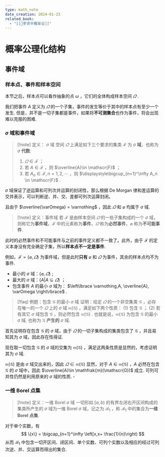 ```yaml
---
type: math_note
date_creation: 2024-01-23
related_book:
  - "[[📕李贤平概率论]]"
---
```

# 概率公理化结构
## 事件域
### 样本点、事件和样本空间
本节之后，样本点可以看作抽象的点 $\omega$ ，它们的全体构成样本空间 $\varOmega$ .

我们把事件 $A$ 定义为 $\varOmega$ 的一个子集，事件的发生等价于其中的样本点有至少一个发生. 但是，并不是一切子集都是事件，如果将**不可测集合**也作为事件，将会出现难以克服的困难.

### $\sigma$ 域和事件域

>[!note] 定义： $\sigma$ 域
> 空间 $\varOmega$ 上满足如下三个要求的集类 $\mathscr{F}$ 为 $\sigma$ **域**，也称为 $\sigma$ **代数**:
> 1. $\varOmega\in \mathscr{F}$ ；
> 2. 若 $A\in \mathscr{F}$ ，则 $\overline{A}\in \mathscr{F}$ ；
> 3. 若 $A_n\in \mathscr{F},n=1,2,\cdots$ ，则 $\displaystyle\bigcup_{n=1}^\infty A_n \in \mathscr{F}$ .

$\sigma$ 域保证了逆运算和可列次并运算的封闭性，那么根据 De Morgan 律和差运算的交并表示，可以判断逆、并、交、差都可列次运算封闭。

且由于 $\overline{\varOmega} = \varnothing$ ，因此 $\varOmega$ 和 $\varnothing$ 均属于 $\sigma$ 域.

>[!note] 定义：事件域
>若 $\mathscr{F}$ 是由样本空间 $\varOmega$ 的一些子集构成的一个 $\sigma$ 域，则称它为**事件域**，$\mathscr{F}$ 中的元素称为**事件**，$\varOmega$ 称为**必然事件**，$\varnothing$ 称为**不可能事件**.

此时的必然事件和不可能事件与之前的事件定义都不一致了。此外，由于 $\mathscr{F}$ 的定义本身没有完全确定子集，所以**样本点不一定是事件**.

例如，$\mathscr{F}=\left\lbrace \varnothing,\varOmega \right\rbrace$ 为事件域，但是此时**只有** $\varnothing$ 和 $\varOmega$ 为事件，其余的样本点均不为事件. 

- 最小的 $\sigma$ 域：$\left\lbrace \varnothing, \varOmega \right\rbrace$ ;
- 最大的 $\sigma$ 域：$\left\lbrace A| A\subseteq \varOmega  \right\rbrace$ ；
- 包含事件 $A$ 的最小 $\sigma$ 域为： $\left\lbrace \varnothing,A, \overline{A}, \varOmega \right\rbrace$ .

>[!faq] 例题：包含 $\mathscr{G}$ 的最小 $\sigma$ 域
>证明：给定 $\varOmega$ 的一个非空集类 $\mathscr{G}$ ，必存在唯一的一个 $\varOmega$ 上的 $\sigma$ 域 $\mathfrak{m}(\mathscr{G})$ ，满足如下两个性质：
>(1) 包含 $\mathscr{G}$ ；
>(2) 若有其它 $\sigma$ 域包含 $\mathscr{G}$ ，则必然包含 $\mathfrak{m}(\mathscr{G})$ .
>也就是说，$\mathfrak{m}(\mathscr{G})$ 为包含 $\mathscr{G}$ 的最小 $\sigma$ 域. 也称为 $\mathscr{G}$ **产生的** $\sigma$ 域.

首先证明存在包含 $\mathscr{G}$ 的 $\sigma$ 域，由于 $\varOmega$ 的一切子集构成的集类包含了 $\mathscr{G}$ ，并且易知其为 $\sigma$ 域，因此存在性得证.

现在取一切包含 $\mathscr{G}$ 的 $\sigma$ 域的交集为 $\mathfrak{m}(\mathscr{G})$ ，满足这两条性质是显然的，考虑证明其为 $\sigma$ 域.

$\mathfrak{m}(\mathscr{G})$ 是由 $\sigma$ 域交出来的，因此 $\varOmega\in \mathfrak{m}(\mathscr{G})$ 显然，对于 $A\in \mathfrak{m}(\mathscr{G})$ ，$A$ 必然在包含 $\mathscr{G}$ 的 $\sigma$ 域中，因此 $\overline{A}\in \mathfrak{m}(\mathscr{G})$ 成立. 可列可并性仍然是利用原来的 $\sigma$ 域的性质. $\square$

### 一维 Borel 点集

>[!note] 定义：一维 Borel $\sigma$ 域
>一切形如 $[a,b)$ 的有界左闭右开区间构成的集类所产生的 $\sigma$ 域为一维 Borel $\sigma$ 域，记之为 $\mathscr{B}_1$ ，称 $\mathscr{B}_1$ 中的集合为**一维 Borel 点集**.
>

对于单个实数，有
$$
\{x\} = \bigcap_{n=1}^\infty \left[x,x+ \frac{1}{n}\right)
$$
从而 $\mathscr{B}_1$ 中包含一切开区间、闭区间、单个实数、可列个实数以及相应的经过可列次逆、并、交运算而得出的集合.
